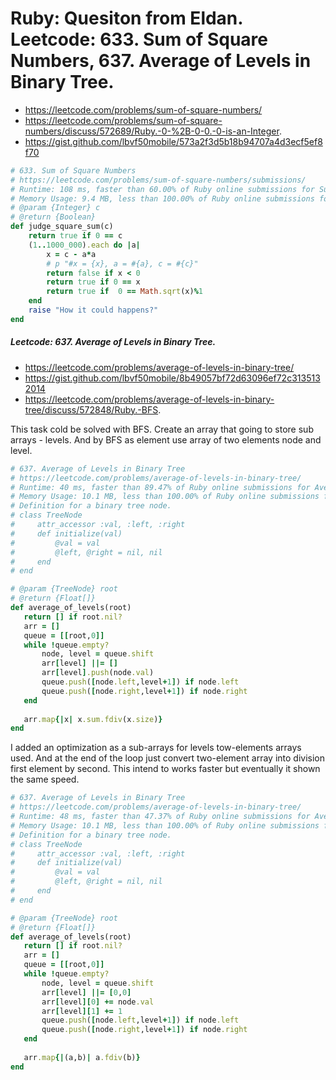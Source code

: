 # Ruby: Quesiton from Eldan. Leetcode: 633. Sum of Square Numbers, 637. Average of Levels in Binary Tree.

- https://leetcode.com/problems/sum-of-square-numbers/
- https://leetcode.com/problems/sum-of-square-numbers/discuss/572689/Ruby.-0-%2B-0-0.-0-is-an-Integer.
- https://gist.github.com/lbvf50mobile/573a2f3d5b18b94707a4d3ecf5ef8f70

```Ruby
# 633. Sum of Square Numbers
# https://leetcode.com/problems/sum-of-square-numbers/submissions/
# Runtime: 108 ms, faster than 60.00% of Ruby online submissions for Sum of Square Numbers.
# Memory Usage: 9.4 MB, less than 100.00% of Ruby online submissions for Sum of Square Numbers.
# @param {Integer} c
# @return {Boolean}
def judge_square_sum(c)
    return true if 0 == c
    (1..1000_000).each do |a|
        x = c - a*a
        # p "#x = {x}, a = #{a}, c = #{c}"
        return false if x < 0
        return true if 0 == x
        return true if  0 == Math.sqrt(x)%1
    end
    raise "How it could happens?"
end
```
##### Leetcode: 637. Average of Levels in Binary Tree.

- https://leetcode.com/problems/average-of-levels-in-binary-tree/
- https://gist.github.com/lbvf50mobile/8b49057bf72d63096ef72c3135132014
- https://leetcode.com/problems/average-of-levels-in-binary-tree/discuss/572848/Ruby.-BFS.


 This task cold be solved with BFS. Create an array that going to store sub arrays - levels. And by BFS as element use array of two elements node and level.

 ```Ruby
 # 637. Average of Levels in Binary Tree
# https://leetcode.com/problems/average-of-levels-in-binary-tree/
# Runtime: 40 ms, faster than 89.47% of Ruby online submissions for Average of Levels in Binary Tree.
# Memory Usage: 10.1 MB, less than 100.00% of Ruby online submissions for Average of Levels in Binary Tree.
# Definition for a binary tree node.
# class TreeNode
#     attr_accessor :val, :left, :right
#     def initialize(val)
#         @val = val
#         @left, @right = nil, nil
#     end
# end

# @param {TreeNode} root
# @return {Float[]}
def average_of_levels(root)
    return [] if root.nil?
    arr = []
    queue = [[root,0]]
    while !queue.empty?
        node, level = queue.shift
        arr[level] ||= []
        arr[level].push(node.val)
        queue.push([node.left,level+1]) if node.left
        queue.push([node.right,level+1]) if node.right
    end
    
    arr.map{|x| x.sum.fdiv(x.size)}
end
 ```
 I added an optimization as a sub-arrays for levels tow-elements arrays used. And at the end of the loop just convert two-element array into division first element by second. This intend to works faster but eventually it shown the same speed.

 ```Ruby
 # 637. Average of Levels in Binary Tree
# https://leetcode.com/problems/average-of-levels-in-binary-tree/
# Runtime: 48 ms, faster than 47.37% of Ruby online submissions for Average of Levels in Binary Tree.
# Memory Usage: 10.1 MB, less than 100.00% of Ruby online submissions for Average of Levels in Binary Tree.
# Definition for a binary tree node.
# class TreeNode
#     attr_accessor :val, :left, :right
#     def initialize(val)
#         @val = val
#         @left, @right = nil, nil
#     end
# end

# @param {TreeNode} root
# @return {Float[]}
def average_of_levels(root)
    return [] if root.nil?
    arr = []
    queue = [[root,0]]
    while !queue.empty?
        node, level = queue.shift
        arr[level] ||= [0,0]
        arr[level][0] += node.val
        arr[level][1] += 1
        queue.push([node.left,level+1]) if node.left
        queue.push([node.right,level+1]) if node.right
    end
    
    arr.map{|(a,b)| a.fdiv(b)}
end
 ```
